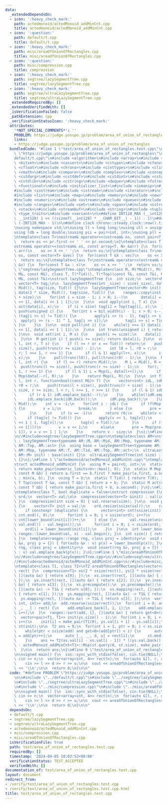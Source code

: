 ```yaml
---
data:
  _extendedDependsOn:
  - icon: ':heavy_check_mark:'
    path: actedmonoid/actedMonoid_addMinCnt.cpp
    title: actedmonoid/actedMonoid_addMinCnt.cpp
  - icon: ':question:'
    path: default/t.cpp
    title: default/t.cpp
  - icon: ':heavy_check_mark:'
    path: misc/areaOfUnionOfRectangles.cpp
    title: misc/areaOfUnionOfRectangles.cpp
  - icon: ':question:'
    path: misc/compression.cpp
    title: compression
  - icon: ':heavy_check_mark:'
    path: segtree/lazySegmentTree.cpp
    title: segtree/lazySegmentTree.cpp
  - icon: ':heavy_check_mark:'
    path: segtree/ultraLazySegmentTree.cpp
    title: segtree/ultraLazySegmentTree.cpp
  _extendedRequiredBy: []
  _extendedVerifiedWith: []
  _isVerificationFailed: false
  _pathExtension: cpp
  _verificationStatusIcon: ':heavy_check_mark:'
  attributes:
    '*NOT_SPECIAL_COMMENTS*': ''
    PROBLEM: https://judge.yosupo.jp/problem/area_of_union_of_rectangles
    links:
    - https://judge.yosupo.jp/problem/area_of_union_of_rectangles
  bundledCode: "#line 1 \"test/area_of_union_of_rectangles.test.cpp\"\n#define PROBLEM\
    \ \"https://judge.yosupo.jp/problem/area_of_union_of_rectangles\"\n\n#line 1 \"\
    default/t.cpp\"\n#include <algorithm>\n#include <array>\n#include <bit>\n#include\
    \ <bitset>\n#include <cassert>\n#include <cctype>\n#include <cfenv>\n#include\
    \ <cfloat>\n#include <chrono>\n#include <cinttypes>\n#include <climits>\n#include\
    \ <cmath>\n#include <compare>\n#include <complex>\n#include <concepts>\n#include\
    \ <cstdarg>\n#include <cstddef>\n#include <cstdint>\n#include <cstdio>\n#include\
    \ <cstdlib>\n#include <cstring>\n#include <deque>\n#include <fstream>\n#include\
    \ <functional>\n#include <initializer_list>\n#include <iomanip>\n#include <ios>\n\
    #include <iostream>\n#include <istream>\n#include <iterator>\n#include <limits>\n\
    #include <list>\n#include <map>\n#include <memory>\n#include <new>\n#include <numbers>\n\
    #include <numeric>\n#include <ostream>\n#include <queue>\n#include <random>\n\
    #include <ranges>\n#include <set>\n#include <span>\n#include <sstream>\n#include\
    \ <stack>\n#include <streambuf>\n#include <string>\n#include <tuple>\n#include\
    \ <type_traits>\n#include <variant>\n\n#define INT128_MAX (__int128)(((unsigned\
    \ __int128) 1 << ((sizeof(__int128) * __CHAR_BIT__) - 1)) - 1)\n#define INT128_MIN\
    \ (-INT128_MAX - 1)\n\n#define clock chrono::steady_clock::now().time_since_epoch().count()\n\
    \nusing namespace std;\n\nusing ll = long long;\nusing ull = unsigned long long;\n\
    using ldb = long double;\nusing pii = pair<int, int>;\nusing pll = pair<ll, ll>;\n\
    \ntemplate<class T>\nostream& operator<<(ostream& os, const pair<T, T> pr) {\n\
    \  return os << pr.first << ' ' << pr.second;\n}\ntemplate<class T, size_t N>\n\
    ostream& operator<<(ostream& os, const array<T, N> &arr) {\n  for(const T &X :\
    \ arr)\n    os << X << ' ';\n  return os;\n}\ntemplate<class T>\nostream& operator<<(ostream&\
    \ os, const vector<T> &vec) {\n  for(const T &X : vec)\n    os << X << ' ';\n\
    \  return os;\n}\ntemplate<class T>\nostream& operator<<(ostream& os, const set<T>\
    \ &s) {\n  for(const T &x : s)\n    os << x << ' ';\n  return os;\n}\n#line 1\
    \ \"segtree/lazySegmentTree.cpp\"\ntemplate<class M, M(*Mid)(), M(*Mop)(const\
    \ M&, const M&), class T, T(*Tid)(), T(*Top)(const T&, const T&), M(*act)(const\
    \ M&, const T&)>\nstruct lazySegmentTree {\n  int size;\n  vector<M> data;\n \
    \ vector<T> tag;\n\n  lazySegmentTree(int _size) : size(_size), data(2 * size,\
    \ Mid()), tag(size, Tid()) {}\n\n  lazySegmentTree(vector<M> init) : size(ssize(init)),\
    \ data(2 * size, Mid()), tag(size, Tid()) {\n    ranges::copy(init, data.begin()\
    \ + size);\n    for(int i = size - 1; i > 0; i--)\n      data[i] = Mop(data[i\
    \ << 1], data[i << 1 | 1]);\n  }\n\n  void apply(int i, T x) {\n    data[i] =\
    \ act(data[i], x);\n    if (i < size) tag[i] = Top(tag[i], x);\n  }\n\n  void\
    \ push(unsigned i) {\n    for(int s = bit_width(i) - 1; s > 0; s--) {\n      if\
    \ (tag[i >> s] != Tid()) {\n        apply(i >> (s - 1), tag[i >> s]);\n      \
    \  apply(i >> (s - 1) ^ 1, tag[i >> s]);\n        tag[i >> s] = Tid();\n     \
    \ }\n    }\n  }\n\n  void pull(int i) {\n    while(i >>= 1) data[i] = Mop(data[i\
    \ << 1], data[i << 1 | 1]);\n  }\n\n  int trunc(unsigned i) { return i >> countr_zero(i);\
    \ }\n\n  void set(int i, M x) {\n    push(i += size);\n    data[i] = x;\n    pull(i);\n\
    \  }\n\n  M get(int i) { push(i += size); return data[i]; }\n\n  void modify(int\
    \ l, int r, T x) {\n    if (l >= r or x == Tid()) return;\n    push(trunc(l +=\
    \ size)), push(trunc(r += size) - 1);\n    int l0 = l, r0 = r;\n    for(; l <\
    \ r; l >>= 1, r >>= 1) {\n      if (l & 1) apply(l++, x);\n      if (r & 1) apply(--r,\
    \ x);\n    }\n    pull(trunc(l0)), pull(trunc(r0) - 1);\n  }\n\n  M query(int\
    \ l, int r) {\n    if (l >= r) return Mid();\n    M L = Mid(), R = Mid();\n  \
    \  push(trunc(l += size)), push(trunc(r += size) - 1);\n    for(; l < r; l >>=\
    \ 1, r >>= 1) {\n      if (l & 1) L = Mop(L, data[l++]);\n      if (r & 1) R =\
    \ Mop(data[--r], R);\n    }\n    return Mop(L, R);\n  }\n\n  int firstTrue(int\
    \ l, int r, function<bool(const M&)> f) {\n    vector<int> idL, idR;\n    int\
    \ r0 = r;\n    push(trunc(l + size)), push(trunc(r + size) - 1);\n    for(l +=\
    \ size, r += size; l < r; l >>= 1, r >>= 1) {\n      if (l & 1) idL.emplace_back(l++);\n\
    \      if (r & 1) idR.emplace_back(--r);\n    }\n    while(!idR.empty()) {\n \
    \     idL.emplace_back(idR.back());\n      idR.pop_back();\n    }\n    M pre =\
    \ Mid();\n    int v = -1;\n    for(int i : idL) {\n      if (f(Mop(pre, data[i])))\
    \ {\n        v = i;\n        break;\n      } else {\n        pre = Mop(pre, data[i]);\n\
    \      }\n    }\n    if (v == -1)\n      return r0;\n    while(v < size) {\n \
    \     if (tag[v] != Tid()) {\n        apply(v << 1, tag[v]);\n        apply(v\
    \ << 1 | 1, tag[v]);\n        tag[v] = Tid();\n      }\n      if (f(Mop(pre, data[v\
    \ << 1])))\n        v = v << 1;\n      else\n        pre = Mop(pre, data[v <<\
    \ 1]), v = v << 1 | 1;\n    }\n    return v - size;\n  }\n};\n#line 1 \"segtree/ultraLazySegmentTree.cpp\"\
    \n//#include<segtree/lazySegmentTree.cpp>\n\ntemplate<class AM>\nstruct ultraLazySegmentTree\
    \ : lazySegmentTree<typename AM::M, AM::Mid, AM::Mop, typename AM::T, AM::Tid,\
    \ AM::Top, AM::act> {\n  using base = lazySegmentTree<typename AM::M, AM::Mid,\
    \ AM::Mop, typename AM::T, AM::Tid, AM::Top, AM::act>;\n  ultraLazySegmentTree(vector<typename\
    \ AM::M> init) : base(init) {}\n  ultraLazySegmentTree(int size) : base(size)\
    \ {}\n};\n#line 1 \"actedmonoid/actedMonoid_addMinCnt.cpp\"\ntemplate<class U>\n\
    struct actedMonoid_addMinCnt {\n  using M = pair<U, int>;\n  static M Mid() {\
    \ return make_pair(numeric_limits<U>::max(), 0); }\n  static M Mop(const M &a,\
    \ const M &b) { return a.first == b.first ? make_pair(a.first, a.second + b.second)\
    \ : min(a, b); }\n  using T = U;\n  static T Tid() { return T(0); }\n  static\
    \ T Top(const T &a, const T &b) { return a + b; }\n  static M act(const M &a,\
    \ const T &b) { return make_pair(a.first + b, a.second); }\n};\n#line 1 \"misc/compression.cpp\"\
    \ntemplate<class T, bool duplicate = false>\nstruct compression {\n  vector<int>\
    \ ord;\n  vector<T> val;\n\n  compression(vector<T> &init) : val(init) { precompute();\
    \ }\n  compression(int size = 0) { val.reserve(size); }\n\n  void precompute()\
    \ {\n    vector<T> init = val;\n    ord.resize(ssize(val));\n    ranges::sort(val);\n\
    \    if constexpr (duplicate) {\n      vector<int> cnt(ssize(init));\n      iota(cnt.begin(),\
    \ cnt.end(), 0);\n      for(int i = 0; i < ssize(ord); i++)\n        ord[i] =\
    \ cnt[lower_bound(init[i])]++;\n    } else {\n      val.resize(unique(val.begin(),\
    \ val.end()) - val.begin());\n      for(int i = 0; i < ssize(ord); i++)\n    \
    \    ord[i] = lower_bound(init[i]);\n    }\n  }\n\n  int lower_bound(T x) { return\
    \ ranges::lower_bound(val, x) - val.begin(); }\n  int size() { return ssize(val);\
    \ }\n  template<ranges::range rng, class proj = identity>\n  void mapping(rng\
    \ &v, proj p = {}) { for(auto &x : v) p(x) = lower_bound(p(x)); }\n  template<ranges::range\
    \ rng, class proj = identity>\n  void insert(rng &v, proj p = {}) { for(auto &x\
    \ : v) val.emplace_back(p(x)); }\n};\n#line 1 \"misc/areaOfUnionOfRectangles.cpp\"\
    \n//#include<segtree/lazySegmentTree.cpp>\n//#include<segtree/ultraLazySegmentTree.cpp>\n\
    //#include<actedmonoid/actedMonoid_addMinCnt.cpp>\n//#include<misc/compression.cpp>\n\
    \ntemplate<class T1, class T2>\nT2 areaOfUnionOfRectangles(vector<array<T1, 4>>\
    \ rect) {\n  compression<T1> xs(2 * ssize(rect)), ys(2 * ssize(rect));\n  xs.insert(rect,\
    \ [](auto &x) { return x[0]; });\n  xs.insert(rect, [](auto &x) { return x[1];\
    \ });\n  ys.insert(rect, [](auto &x) { return x[2]; });\n  ys.insert(rect, [](auto\
    \ &x) { return x[3]; });\n  xs.precompute();\n  ys.precompute();\n  xs.mapping(rect,\
    \ [](auto &x) -> T1& { return x[0]; });\n  xs.mapping(rect, [](auto &x) -> T1&\
    \ { return x[1]; });\n  ys.mapping(rect, [](auto &x) -> T1& { return x[2]; });\n\
    \  ys.mapping(rect, [](auto &x) -> T1& { return x[3]; });\n\n  vector<tuple<T1,\
    \ int, int>> add;\n  add.reserve(ssize(rect));\n  for(int i = 0; auto &[l, r,\
    \ _, __] : rect) {\n    add.emplace_back(l, 1, i);\n    add.emplace_back(r, -1,\
    \ i++);\n  }\n  ranges::sort(add, {}, [](auto &x) { return get<0>(x); });\n\n\
    \  vector<pair<T1, T1>> init(ys.size() - 1);\n  for(int i = 0; i + 1 < ys.size();\
    \ i++)\n    init[i] = make_pair(T1(0), ys.val[i + 1] - ys.val[i]);\n  ultraLazySegmentTree<actedMonoid_addMinCnt<T1>>\
    \ st(init);\n\n  T2 ans = 0;\n  for(int i = 1, ptr = 0; i < xs.size(); i++) {\n\
    \    while(ptr < ssize(add) and get<0>(add[ptr]) < i) {\n      auto [x, r, i]\
    \ = add[ptr++];\n      auto [_, __, d, u] = rect[i];\n      st.modify(d, u, r);\n\
    \    }\n    ans += T2(xs.val[i] - xs.val[i - 1]) * ((ys.val.back() - ys.val[0])\
    \ - actedMonoid_addMinCnt<T1>::Mop(st.query(0, st.size), make_pair(0, 0)).second);\n\
    \  }\n\n  return ans;\n}\n#line 9 \"test/area_of_union_of_rectangles.test.cpp\"\
    \n\nsigned main() {\n  ios::sync_with_stdio(false), cin.tie(NULL);\n\n  int n;\
    \ cin >> n;\n  vector<array<int, 4>> rect(n);\n  for(auto &[l, r, d, u] : rect)\n\
    \    cin >> l >> d >> r >> u;\n\n  cout << areaOfUnionOfRectangles<int, ll>(rect)\
    \ << '\\n';\n\n  return 0;\n}\n\n"
  code: "#define PROBLEM \"https://judge.yosupo.jp/problem/area_of_union_of_rectangles\"\
    \n\n#include \"../default/t.cpp\"\n#include \"../segtree/lazySegmentTree.cpp\"\
    \n#include \"../segtree/ultraLazySegmentTree.cpp\"\n#include \"../actedmonoid/actedMonoid_addMinCnt.cpp\"\
    \n#include \"../misc/compression.cpp\"\n#include \"../misc/areaOfUnionOfRectangles.cpp\"\
    \n\nsigned main() {\n  ios::sync_with_stdio(false), cin.tie(NULL);\n\n  int n;\
    \ cin >> n;\n  vector<array<int, 4>> rect(n);\n  for(auto &[l, r, d, u] : rect)\n\
    \    cin >> l >> d >> r >> u;\n\n  cout << areaOfUnionOfRectangles<int, ll>(rect)\
    \ << '\\n';\n\n  return 0;\n}\n\n"
  dependsOn:
  - default/t.cpp
  - segtree/lazySegmentTree.cpp
  - segtree/ultraLazySegmentTree.cpp
  - actedmonoid/actedMonoid_addMinCnt.cpp
  - misc/compression.cpp
  - misc/areaOfUnionOfRectangles.cpp
  isVerificationFile: true
  path: test/area_of_union_of_rectangles.test.cpp
  requiredBy: []
  timestamp: '2024-04-05 18:02:52+08:00'
  verificationStatus: TEST_ACCEPTED
  verifiedWith: []
documentation_of: test/area_of_union_of_rectangles.test.cpp
layout: document
redirect_from:
- /verify/test/area_of_union_of_rectangles.test.cpp
- /verify/test/area_of_union_of_rectangles.test.cpp.html
title: test/area_of_union_of_rectangles.test.cpp
---
```


